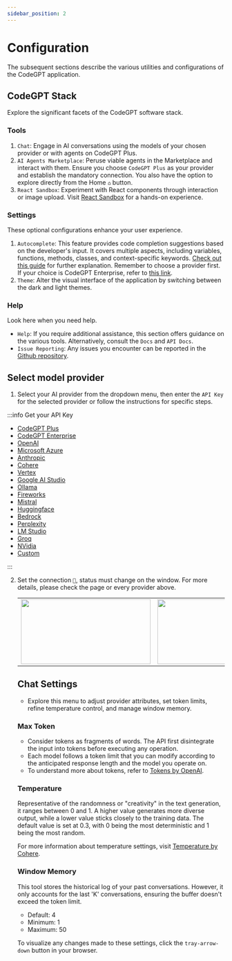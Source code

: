 ```yaml
---
sidebar_position: 2
---
```


# Configuration

The subsequent sections describe the various utilities and configurations of the CodeGPT application.

## CodeGPT Stack

Explore the significant facets of the CodeGPT software stack.

### Tools

1. `Chat`: Engage in AI conversations using the models of your chosen provider or with agents on CodeGPT Plus.
2. `AI Agents Marketplace`: Peruse viable agents in the Marketplace and interact with them. Ensure you choose `CodeGPT Plus` as your provider and establish the mandatory connection. You also have the option to explore directly from the Home `⌂` button.
3. `React Sandbox`: Experiment with React components through interaction or image upload. Visit [React Sandbox](http://localhost:54112/vision) for a hands-on experience.

### Settings

These optional configurations enhance your user experience.

1. `Autocomplete`: This feature provides code completion suggestions based on the developer's input. It covers multiple aspects, including variables, functions, methods, classes, and context-specific keywords. [Check out this guide](https://docs.codegpt.co/docs/tutorial-features/code_autocompletion) for further explanation. Remember to choose a provider first. If your choice is CodeGPT Enterprise, refer to [this link](https://docs.codegpt.co/docs/tutorial-ai-providers/code_enterprise).
2. `Theme`: Alter the visual interface of the application by switching between the dark and light themes.

### Help
Look here when you need help.

- `Help`: If you require additional assistance, this section offers guidance on the various tools. Alternatively, consult the `Docs` and `API Docs`.
- `Issue Reporting`: Any issues you encounter can be reported in the [Github repository](https://github.com/davila7/code-gpt-docs/issues/240).

## Select model provider

1. Select your AI provider from the dropdown menu, then enter the `API Key` for the selected provider or follow the instructions for specific steps.

:::info Get your API Key

- [CodeGPT Plus](/docs/tutorial-ai-providers/codegpt_plus)
- [CodeGPT Enterprise](/docs/tutorial-ai-providers/codegpt_enterprise)
- [OpenAI](/docs/tutorial-ai-providers/openai)
- [Microsoft Azure](/docs/tutorial-ai-providers/microsoft-azure)
- [Anthropic](/docs/tutorial-ai-providers/anthropic)
- [Cohere](/docs/tutorial-ai-providers/cohere)
- [Vertex](/docs/tutorial-ai-providers/google_vertex)
- [Google AI Studio](/docs/tutorial-ai-providers/google)
- [Ollama](/docs/tutorial-ai-providers/ollama)
- [Fireworks](/docs/tutorial-ai-providers/fireworks)
- [Mistral](/docs/tutorial-ai-providers/mistral)
- [Huggingface](/docs/tutorial-ai-providers/huggingface)
- [Bedrock](/docs/tutorial-ai-providers/bedrock)
- [Perplexity](/docs/tutorial-ai-providers/perplexity)
- [LM Studio](/docs/tutorial-ai-providers/lmstudio)
- [Groq](/docs/tutorial-ai-providers/groq)
- [NVidia](/docs/tutorial-ai-providers/nvidia)
- [Custom](/docs/tutorial-ai-providers/custom)

:::

2. Set the connection `🔑`, status must change on the window. For more details, please check the page or every provider above.

   <table>
  <tr>
    <td align="center">
      <img width="300" height="150" src="https://github.com/davila7/code-gpt-docs/assets/37567214/f7f9bbdf-4370-4413-9c90-2c09fd11cd4d" />
    </td>
    <td align="center">
      <img width="300" height="150" src="https://github.com/davila7/code-gpt-docs/assets/37567214/1bd230b7-f9a3-4822-8f67-4bb98d3940c3" />
    </td>
  </tr>
</table>

## Chat Settings 

- Explore this menu to adjust provider attributes, set token limits, refine temperature control, and manage window memory.

### Max Token

- Consider tokens as fragments of words. The API first disintegrate the input into tokens before executing any operation.
- Each model follows a token limit that you can modify according to the anticipated response length and the model you operate on.
- To understand more about tokens, refer to [Tokens by OpenAI](https://help.openai.com/en/articles/4936856-what-are-tokens-and-how-to-count-them).

### Temperature

Representative of the randomness or "creativity" in the text generation, it ranges between 0 and 1. A higher value generates more diverse output, while a lower value sticks closely to the training data. The default value is set at 0.3, with 0 being the most deterministic and 1 being the most random.

For more information about temperature settings, visit [Temperature by Cohere](https://docs.cohere.ai/docs/temperature).

### Window Memory

This tool stores the historical log of your past conversations. However, it only accounts for the last 'K' conversations, ensuring the buffer doesn't exceed the token limit.

- Default: 4
- Minimum: 1
- Maximum: 50

To visualize any changes made to these settings, click the `tray-arrow-down` button in your browser.
